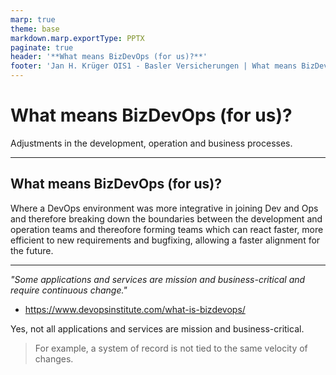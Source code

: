 ```yaml
---
marp: true
theme: base
markdown.marp.exportType: PPTX
paginate: true
header: '**What means BizDevOps (for us)?**'
footer: 'Jan H. Krüger OIS1 - Basler Versicherungen | What means BizDevOps (for us)?'
---
```


# What means BizDevOps (for us)?

Adjustments in the development, operation and business processes.
    
---

## What means BizDevOps (for us)?

Where a DevOps environment was more integrative in joining Dev and Ops and therefore breaking down the boundaries between the development and operation teams and thereofore forming teams which can react faster, more efficient to new requirements and bugfixing, allowing a faster alignment for the future.


--- 

_"Some applications and services are mission and business-critical and require continuous change."_
- https://www.devopsinstitute.com/what-is-bizdevops/

Yes, not all applications and services are mission and business-critical.

> For example, a system of record is not tied to the same velocity of changes.